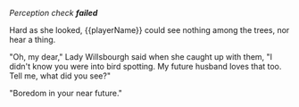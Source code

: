 _Perception check **failed**_

Hard as she looked, {{playerName}} could see nothing among the trees, nor hear a thing.

"Oh, my dear," Lady Willsbourgh said when she caught up with them, "I didn't know you were into bird spotting. My future husband loves that too. Tell me, what did you see?"

"Boredom in your near future."
